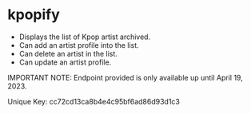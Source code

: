 # kpopify

* Displays the list of Kpop artist archived.
* Can add an artist profile into the list.
* Can delete an artist in the list.
* Can update an artist profile.

IMPORTANT NOTE: Endpoint provided is only available up until April 19, 2023.

Unique Key: cc72cd13ca8b4e4c95bf6ad86d93d1c3